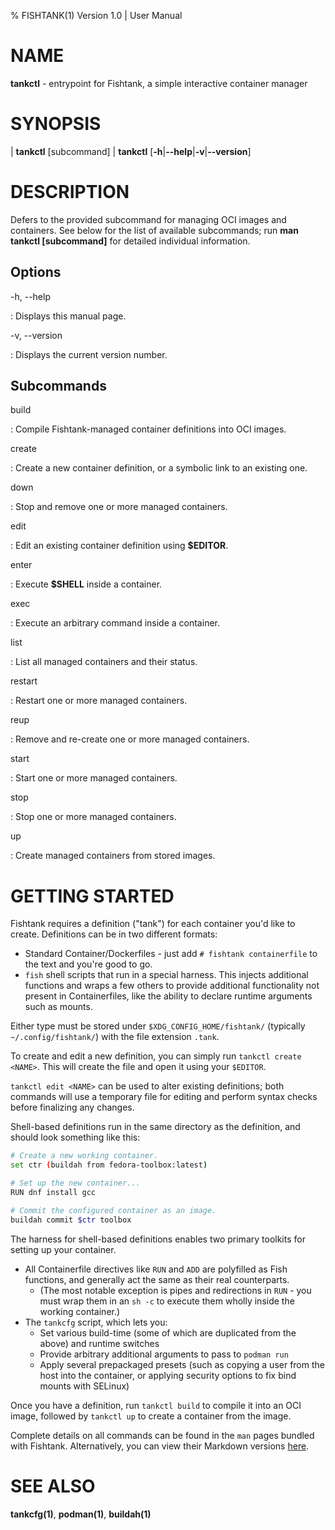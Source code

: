% FISHTANK(1) Version 1.0 | User Manual

NAME
====
**tankctl** - entrypoint for Fishtank, a simple interactive container manager

SYNOPSIS
========

| **tankctl** \[subcommand\]
| **tankctl** \[**-h**|**--help**|**-v**|**--version**\]

DESCRIPTION
===========

Defers to the provided subcommand for managing OCI images and containers. See below for the list of available subcommands; run **man tankctl \[subcommand\]** for detailed individual information.

Options
-------

-h, --help

:  Displays this manual page.

-v, --version

:  Displays the current version number.

Subcommands
-----------

build

: Compile Fishtank-managed container definitions into OCI images.

create

: Create a new container definition, or a symbolic link to an existing one.

down

: Stop and remove one or more managed containers.

edit

: Edit an existing container definition using **$EDITOR**.

enter

: Execute **$SHELL** inside a container.

exec

: Execute an arbitrary command inside a container.

list

: List all managed containers and their status.

restart 

: Restart one or more managed containers.

reup

: Remove and re-create one or more managed containers.

start

: Start one or more managed containers.

stop

: Stop one or more managed containers.

up

: Create managed containers from stored images.

GETTING STARTED
===============

Fishtank requires a definition ("tank") for each container you'd like to create. Definitions can be in two different formats:
- Standard Container/Dockerfiles - just add `# fishtank containerfile` to the text and you're good to go.
- `fish` shell scripts that run in a special harness. This injects additional functions and wraps a few others to provide additional functionality not present in Containerfiles, like the ability to declare runtime arguments such as mounts.

Either type must be stored under `$XDG_CONFIG_HOME/fishtank/` (typically `~/.config/fishtank/`) with the file extension `.tank`.

To create and edit a new definition, you can simply run `tankctl create <NAME>`. This will create the file and open it using your `$EDITOR`.

`tankctl edit <NAME>` can be used to alter existing definitions; both commands will use a temporary file for editing and perform syntax checks before finalizing any changes.

Shell-based definitions run in the same directory as the definition, and should look something like this:

```sh
# Create a new working container.
set ctr (buildah from fedora-toolbox:latest)

# Set up the new container...
RUN dnf install gcc

# Commit the configured container as an image.
buildah commit $ctr toolbox
```

The harness for shell-based definitions enables two primary toolkits for setting up your container.
- All Containerfile directives like `RUN` and `ADD` are polyfilled as Fish functions, and generally act the same as their real counterparts. 
  - (The most notable exception is pipes and redirections in `RUN` - you must wrap them in an `sh -c` to execute them wholly inside the working container.)
- The `tankcfg` script, which lets you:
  - Set various build-time (some of which are duplicated from the above) and runtime switches
  - Provide arbitrary additional arguments to pass to `podman run`
  - Apply several prepackaged presets (such as copying a user from the host into the container, or applying security options to fix bind mounts with SELinux)

Once you have a definition, run `tankctl build` to compile it into an OCI image, followed by `tankctl up` to create a container from the image.

Complete details on all commands can be found in the `man` pages bundled with Fishtank. Alternatively, you can view their Markdown versions [here](https://github.com/Colonial-Dev/fishtank/tree/master/doc).

SEE ALSO
========

**tankcfg(1)**, **podman(1)**, **buildah(1)**